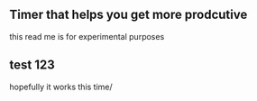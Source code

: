 ## Timer that helps you get more prodcutive
this read me is for experimental purposes

## test 123
hopefully it works this time/